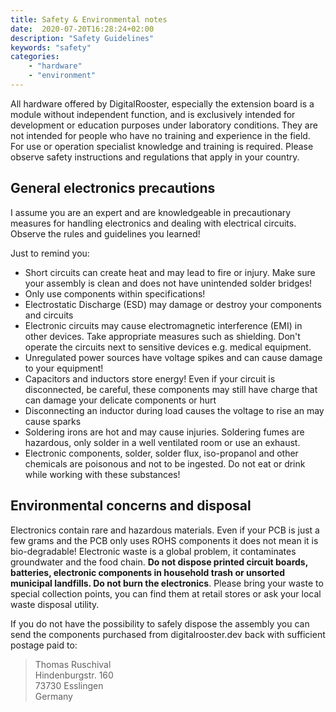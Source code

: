 ```yaml
---
title: Safety & Environmental notes
date:  2020-07-20T16:28:24+02:00
description: "Safety Guidelines"
keywords: "safety"
categories:
    - "hardware"
    - "environment"
---
```


All hardware offered by DigitalRooster, especially the extension board is a
module without independent function, and is exclusively intended for development
or education purposes under laboratory conditions. They are not intended for
people who have no training and experience in the field. For use or operation
specialist knowledge and training is required. Please observe safety
instructions and regulations that apply in your country.

## General electronics precautions

I assume you are an expert and are knowledgeable in precautionary measures for
handling electronics and dealing with electrical circuits. Observe the rules and
guidelines you learned!

Just to remind you:
-  Short circuits can create heat and may lead to fire or injury. Make sure your
   assembly is clean and does not have unintended solder bridges!
-  Only use components within specifications!
-  Electrostatic Discharge (ESD) may damage or destroy your components and
   circuits
-  Electronic circuits may cause electromagnetic interference (EMI) in other
   devices. Take appropriate measures such as shielding. Don't operate the
   circuits next to sensitive devices e.g. medical equipment.
-  Unregulated power sources have voltage spikes and can cause damage to your
   equipment!
-  Capacitors and inductors store energy! Even if your circuit is disconnected,
   be careful, these components may still have charge that can damage your
   delicate components or hurt
-  Disconnecting an inductor during load causes the voltage to rise an may cause
   sparks
-  Soldering irons are hot and may cause injuries. Soldering fumes are
   hazardous, only solder in a well ventilated room or use an exhaust.
-  Electronic components, solder, solder flux, iso-propanol and other chemicals
   are poisonous and not to be ingested. Do not eat or drink while working with
   these substances!

## Environmental concerns and disposal

Electronics contain rare and hazardous materials. Even if your PCB is just a few
grams and the PCB only uses ROHS components it does not mean it is
bio-degradable! Electronic waste is a global problem, it contaminates
groundwater and the food chain. **Do not dispose printed circuit boards,
batteries, electronic components in household trash or unsorted municipal
landfills. Do not burn the electronics**. Please bring your waste to special
collection points, you can find them at retail stores or ask your local waste
disposal utility.

If you do not have the possibility to safely dispose the assembly you can send
the components purchased from digitalrooster.dev back with sufficient postage
paid to:
>	Thomas Ruschival\
>	Hindenburgstr. 160\
>	73730 Esslingen\
>	Germany
